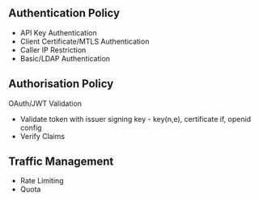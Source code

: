 ## Authentication Policy

- API Key Authentication
- Client Certificate/MTLS Authentication
- Caller IP Restriction
- Basic/LDAP Authentication

## Authorisation Policy

OAuth/JWT Validation
- Validate token with issuer signing key - key(n,e), certificate if, openid config
- Verify Claims
  
## Traffic Management

- Rate Limiting
- Quota




